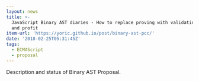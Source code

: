 ```yaml
---
layout: news
title: >-
  JavaScript Binary AST diaries - How to replace proving with validating for fun
  and profit
item-url: 'https://yoric.github.io/post/binary-ast-pcc/'
date: '2018-02-25T05:31:45Z'
tags:
  - ECMAScript
  - proposal
---
```

Description and status of Binary AST Proposal.

